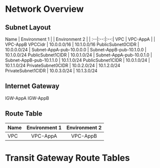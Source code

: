 # Network Overview


## Subnet Layout
Name               | Environment 1 | | Environment 2 | |
:--|:--:|:--:|
VPC                | VPC-AppA     | | VPC-AppB
VPCCidr            | 10.0.0.0/16  | 10.1.0.0/16
PublicSubnet0CIDR  | 10.0.0.0/24  | Subnet-AppA-pub-10.0.0.0 | Subnet-AppB-pub-10.1.0.0 | 10.1.0.0/24 
PublicSubnet1CIDR  | 10.0.1.0/24  | Subnet-AppA-pub-10.0.1.0 | Subnet-AppB-pub-10.1.1.0 | 10.1.1.0/24 
PublicSubnet1CIDR  | 10.0.1.0/24  | 10.1.1.0/24 
PrivateSubnet0CIDR | 10.0.2.0/24  | 10.1.2.0/24 
PrivateSubnet1CIDR | 10.0.3.0/24  | 10.1.3.0/24 

## Internet Gateway
IGW-AppA
IGW-AppB

## Route Table
Name               | Environment 1 | Environment 2 |
:--|:--:|:--:|
VPC                | VPC-AppA      | VPC-AppB


# Transit Gateway Route Tables


